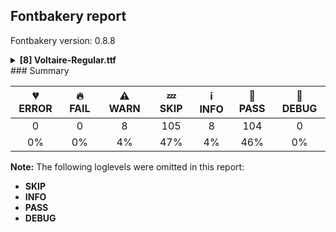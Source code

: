 ## Fontbakery report

Fontbakery version: 0.8.8

<details><summary><b>[8] Voltaire-Regular.ttf</b></summary><div><details><summary>⚠ <b>WARN:</b> Glyphs are similiar to Google Fonts version? (<a href="https://font-bakery.readthedocs.io/en/latest/fontbakery/profiles/googlefonts.html#com.google.fonts/check/production_glyphs_similarity">com.google.fonts/check/production_glyphs_similarity</a>)</summary><div>


* ⚠ **WARN** Following glyphs differ greatly from Google Fonts version:
	* registered
	* section
	* Rcaron
	* eight
	* ntilde
	* g
	* n
	* two
	* ugrave
	* F and 108 more.

Use -F or --full-lists to disable shortening of long lists.
</div></details><details><summary>⚠ <b>WARN:</b> Ensure fonts have ScriptLangTags declared on the 'meta' table. (<a href="https://font-bakery.readthedocs.io/en/latest/fontbakery/profiles/googlefonts.html#com.google.fonts/check/meta/script_lang_tags">com.google.fonts/check/meta/script_lang_tags</a>)</summary><div>


* ⚠ **WARN** This font file does not have a 'meta' table. [code: lacks-meta-table]
</div></details><details><summary>⚠ <b>WARN:</b> Check font contains no unreachable glyphs (<a href="https://font-bakery.readthedocs.io/en/latest/fontbakery/profiles/universal.html#com.google.fonts/check/unreachable_glyphs">com.google.fonts/check/unreachable_glyphs</a>)</summary><div>


* ⚠ **WARN** The following glyphs could not be reached by codepoint or substitution rules:
	- two.lf
	- six.lf
	- five.lf
	- eight.lf
	- .null
	- seven.lf
	- zero.lf
	- three.lf
	- nine.lf
	- four.lf 
	- And one.lf
 [code: unreachable-glyphs]
</div></details><details><summary>⚠ <b>WARN:</b> Check if each glyph has the recommended amount of contours. (<a href="https://font-bakery.readthedocs.io/en/latest/fontbakery/profiles/universal.html#com.google.fonts/check/contour_count">com.google.fonts/check/contour_count</a>)</summary><div>


* ⚠ **WARN** This font has a 'Soft Hyphen' character (codepoint 0x00AD) which is supposed to be zero-width and invisible, and is used to mark a hyphenation possibility within a word in the absence of or overriding dictionary hyphenation. It is mostly an obsolete mechanism now, and the character is only included in fonts for legacy codepage coverage. [code: softhyphen]
* ⚠ **WARN** This check inspects the glyph outlines and detects the total number of contours in each of them. The expected values are infered from the typical ammounts of contours observed in a large collection of reference font families. The divergences listed below may simply indicate a significantly different design on some of your glyphs. On the other hand, some of these may flag actual bugs in the font such as glyphs mapped to an incorrect codepoint. Please consider reviewing the design and codepoint assignment of these to make sure they are correct.

The following glyphs do not have the recommended number of contours:

	- Glyph name: uni00AD	Contours detected: 1	Expected: 0
	- Glyph name: oslash	Contours detected: 2	Expected: 3
	- Glyph name: aogonek	Contours detected: 3	Expected: 2
	- Glyph name: dcroat	Contours detected: 3	Expected: 2
	- Glyph name: Obreve	Contours detected: 2	Expected: 3
	- Glyph name: tcaron	Contours detected: 1	Expected: 2
	- Glyph name: ohorn	Contours detected: 3	Expected: 2
	- Glyph name: Uhorn	Contours detected: 2	Expected: 1
	- Glyph name: uhorn	Contours detected: 2	Expected: 1
	- Glyph name: uni01EA	Contours detected: 3	Expected: 2 
	- And 65 more.

Use -F or --full-lists to disable shortening of long lists.
 [code: contour-count]
</div></details><details><summary>⚠ <b>WARN:</b> Ensure dotted circle glyph is present and can attach marks. (<a href="https://font-bakery.readthedocs.io/en/latest/fontbakery/profiles/universal.html#com.google.fonts/check/dotted_circle">com.google.fonts/check/dotted_circle</a>)</summary><div>


* ⚠ **WARN** No dotted circle glyph present [code: missing-dotted-circle]
</div></details><details><summary>⚠ <b>WARN:</b> Does GPOS table have kerning information? This check skips monospaced fonts as defined by post.isFixedPitch value (<a href="https://font-bakery.readthedocs.io/en/latest/fontbakery/profiles/gpos.html#com.google.fonts/check/gpos_kerning_info">com.google.fonts/check/gpos_kerning_info</a>)</summary><div>


* ⚠ **WARN** GPOS table lacks kerning information. [code: lacks-kern-info]
</div></details><details><summary>⚠ <b>WARN:</b> Do outlines contain any jaggy segments? (<a href="https://font-bakery.readthedocs.io/en/latest/fontbakery/profiles/<Section: Outline Correctness Checks>.html#com.google.fonts/check/outline_jaggy_segments">com.google.fonts/check/outline_jaggy_segments</a>)</summary><div>


* ⚠ **WARN** The following glyphs have jaggy segments:
	* aogonek (U+0105): B<<390.5,-142.5>-<438.0,-62.0>-<532.0,-2.0>>/B<<532.0,-2.0>-<483.0,-19.0>-<429.0,-19.0>> = 13.416360286287913
	* aogonek (U+0105): B<<619.0,45.0>-<617.0,44.0>-<615.0,43.0>>/L<<615.0,43.0>--<620.0,45.0>> = 4.763641690726143
	* uni1EA2 (U+1EA2): B<<294.0,2008.0>-<295.0,2008.0>-<300.0,2007.0>>/B<<300.0,2007.0>-<298.0,2007.0>-<298.0,2007.5>> = 11.309932474020195
	* uni1EA2 (U+1EA2): B<<392.0,1697.0>-<389.0,1696.0>-<385.0,1696.0>>/L<<385.0,1696.0>--<392.0,1697.0>> = 8.13010235415596
	* uni1EA8 (U+1EA8): B<<294.0,2435.0>-<295.0,2435.0>-<300.0,2434.0>>/B<<300.0,2434.0>-<298.0,2434.0>-<298.0,2434.5>> = 11.309932474020195
	* uni1EA8 (U+1EA8): B<<392.0,2124.0>-<389.0,2123.0>-<385.0,2123.0>>/L<<385.0,2123.0>--<392.0,2124.0>> = 8.13010235415596
	* uni1EB2 (U+1EB2): B<<294.0,2404.0>-<295.0,2404.0>-<300.0,2403.0>>/B<<300.0,2403.0>-<298.0,2403.0>-<298.0,2403.5>> = 11.309932474020195
	* uni1EB2 (U+1EB2): B<<392.0,2093.0>-<389.0,2092.0>-<385.0,2092.0>>/L<<385.0,2092.0>--<392.0,2093.0>> = 8.13010235415596
	* uni1EBA (U+1EBA): B<<249.0,2008.0>-<250.0,2008.0>-<255.0,2007.0>>/B<<255.0,2007.0>-<253.0,2007.0>-<253.0,2007.5>> = 11.309932474020195
	* uni1EBA (U+1EBA): B<<347.0,1697.0>-<344.0,1696.0>-<340.0,1696.0>>/L<<340.0,1696.0>--<347.0,1697.0>> = 8.13010235415596 and 16 more.

Use -F or --full-lists to disable shortening of long lists. [code: found-jaggy-segments]
</div></details><details><summary>⚠ <b>WARN:</b> Do outlines contain any semi-vertical or semi-horizontal lines? (<a href="https://font-bakery.readthedocs.io/en/latest/fontbakery/profiles/<Section: Outline Correctness Checks>.html#com.google.fonts/check/outline_semi_vertical">com.google.fonts/check/outline_semi_vertical</a>)</summary><div>


* ⚠ **WARN** The following glyphs have semi-vertical/semi-horizontal lines:
 * Amacron (U+0100): L<<248.0,1701.0>--<249.0,1859.0>>
 * Amacron (U+0100): L<<731.0,1859.0>--<732.0,1701.0>>
 * Aogonek (U+0104): L<<951.0,-365.0>--<950.0,-506.0>>
 * Emacron (U+0112): L<<196.0,1701.0>--<197.0,1859.0>>
 * Emacron (U+0112): L<<679.0,1859.0>--<680.0,1701.0>>
 * Eogonek (U+0118): L<<709.0,-365.0>--<708.0,-506.0>>
 * F (U+0046): L<<178.0,1594.0>--<733.0,1593.0>>
 * Imacron (U+012A): L<<21.0,1701.0>--<22.0,1859.0>>
 * Imacron (U+012A): L<<504.0,1859.0>--<505.0,1701.0>>
 * Iogonek (U+012E): L<<372.0,-365.0>--<371.0,-506.0>> and 124 more.

Use -F or --full-lists to disable shortening of long lists. [code: found-semi-vertical]
</div></details><br></div></details>
### Summary

| 💔 ERROR | 🔥 FAIL | ⚠ WARN | 💤 SKIP | ℹ INFO | 🍞 PASS | 🔎 DEBUG |
|:-----:|:----:|:----:|:----:|:----:|:----:|:----:|
| 0 | 0 | 8 | 105 | 8 | 104 | 0 |
| 0% | 0% | 4% | 47% | 4% | 46% | 0% |

**Note:** The following loglevels were omitted in this report:
* **SKIP**
* **INFO**
* **PASS**
* **DEBUG**
